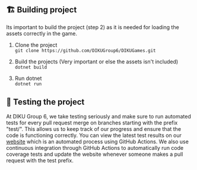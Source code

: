 ## 🏗️ Building project
Its important to build the project (step 2) as it is needed for loading the assets correctly in the game.

1. Clone the project <br/>
`git clone https://github.com/DIKUGroup6/DIKUGames.git`

2. Build the projects (Very important or else the assets isn't included)<br/>
`dotnet build`

3. Run dotnet <br/>
`dotnet run`

## 🧪 Testing the project
At DIKU Group 6, we take testing seriously and make sure to run automated tests for every pull request merge on branches starting with the prefix "test/". This allows us to keep track of our progress and ensure that the code is functioning correctly. You can view the latest test results on our [website](https://dikugroup6.github.io/) which is an automated process using GitHub Actions. We also use continuous integration through GitHub Actions to automatically run code coverage tests and update the website whenever someone makes a pull request with the test prefix.
